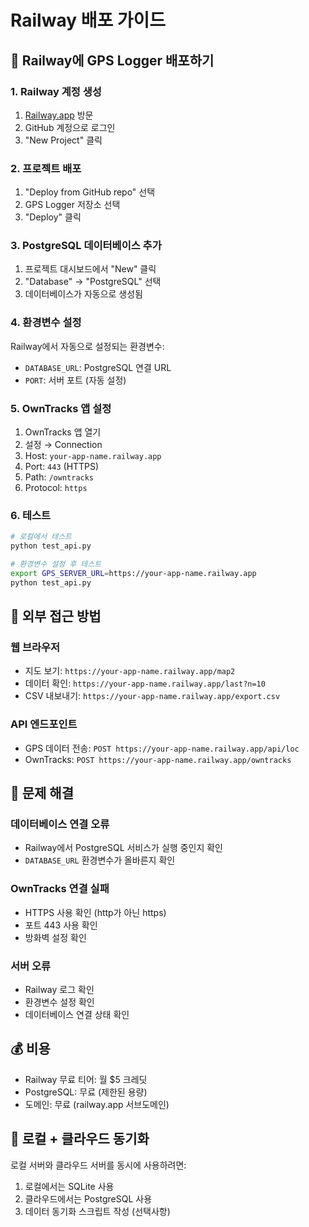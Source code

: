 # Railway 배포 가이드

## 🚀 Railway에 GPS Logger 배포하기

### 1. Railway 계정 생성
1. [Railway.app](https://railway.app) 방문
2. GitHub 계정으로 로그인
3. "New Project" 클릭

### 2. 프로젝트 배포
1. "Deploy from GitHub repo" 선택
2. GPS Logger 저장소 선택
3. "Deploy" 클릭

### 3. PostgreSQL 데이터베이스 추가
1. 프로젝트 대시보드에서 "New" 클릭
2. "Database" → "PostgreSQL" 선택
3. 데이터베이스가 자동으로 생성됨

### 4. 환경변수 설정
Railway에서 자동으로 설정되는 환경변수:
- `DATABASE_URL`: PostgreSQL 연결 URL
- `PORT`: 서버 포트 (자동 설정)

### 5. OwnTracks 앱 설정
1. OwnTracks 앱 열기
2. 설정 → Connection
3. Host: `your-app-name.railway.app`
4. Port: `443` (HTTPS)
5. Path: `/owntracks`
6. Protocol: `https`

### 6. 테스트
```bash
# 로컬에서 테스트
python test_api.py

# 환경변수 설정 후 테스트
export GPS_SERVER_URL=https://your-app-name.railway.app
python test_api.py
```

## 📱 외부 접근 방법

### 웹 브라우저
- 지도 보기: `https://your-app-name.railway.app/map2`
- 데이터 확인: `https://your-app-name.railway.app/last?n=10`
- CSV 내보내기: `https://your-app-name.railway.app/export.csv`

### API 엔드포인트
- GPS 데이터 전송: `POST https://your-app-name.railway.app/api/loc`
- OwnTracks: `POST https://your-app-name.railway.app/owntracks`

## 🔧 문제 해결

### 데이터베이스 연결 오류
- Railway에서 PostgreSQL 서비스가 실행 중인지 확인
- `DATABASE_URL` 환경변수가 올바른지 확인

### OwnTracks 연결 실패
- HTTPS 사용 확인 (http가 아닌 https)
- 포트 443 사용 확인
- 방화벽 설정 확인

### 서버 오류
- Railway 로그 확인
- 환경변수 설정 확인
- 데이터베이스 연결 상태 확인

## 💰 비용
- Railway 무료 티어: 월 $5 크레딧
- PostgreSQL: 무료 (제한된 용량)
- 도메인: 무료 (railway.app 서브도메인)

## 🔄 로컬 + 클라우드 동기화
로컬 서버와 클라우드 서버를 동시에 사용하려면:
1. 로컬에서는 SQLite 사용
2. 클라우드에서는 PostgreSQL 사용
3. 데이터 동기화 스크립트 작성 (선택사항)
